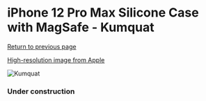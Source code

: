 # iPhone 12 Pro Max Silicone Case with MagSafe - Kumquat

[Return to previous page](/iphone_12)

[High-resolution image from Apple](https://store.storeimages.cdn-apple.com/8756/as-images.apple.com/is/MHL83?wid=4500&hei=4500&fmt=png)

<div style="width: 384px"><img src="/everyphone/MHL83.png" alt="Kumquat"></div>

### Under construction
